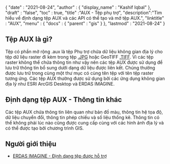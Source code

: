 {
  "date" : "2021-08-24",
  "author" : {
    "display_name" : "Kashif Iqbal"
},
  "draft" : "false",
  "toc" : true,
  "title" :"AUX - Tệp phụ trợ",
  "description":"Tìm hiểu về định dạng tệp AUX và các API có thể tạo và mở tệp AUX.",
  "linktitle" : "AUX",
  "menu" : {
    "docs" : {
      "parent" : "gis"
}
},
  "lastmod" : "2021-08-24"
}

## Tệp AUX là gì?

Tệp có phần mở rộng .aux là tệp Phụ trợ chứa dữ liệu không gian địa lý cho tệp dữ liệu raster đi kèm trong tệp [.JPG](/vi/image/jpeg/) hoặc GeoTIFF [.TIFF](/vi/image/tiff/). Vì các tệp raster không thể chứa thông tin như vậy nên các tệp AUX được sử dụng để lưu trữ thông tin bổ sung dưới dạng dữ liệu được liên kết. Chúng thường được lưu trữ trong cùng một thư mục có cùng tên tệp với tên tệp raster tương ứng. Các tệp AUX thường được sử dụng bởi các ứng dụng không gian địa lý như ESRI ArcGIS Desktop và ERDAS IMAGINE.

## Định dạng tệp AUX - Thông tin khác

Các tệp AUX chứa thông tin liên quan như bản đồ màu, thông tin hệ tọa độ, dữ liệu chuyển đổi, thông tin phép chiếu và số liệu thống kê. Thông tin có thể không phải lúc nào cũng được cung cấp cùng với các hình ảnh địa lý và có thể được tạo bởi chương trình GIS.

## Người giới thiệu

* [ERDAS IMAGINE - Định dạng tệp được hỗ trợ](https://www.hexagongeospatial.com/products/power-portfolio/erdas-imagine#imagine-technical-documents)

